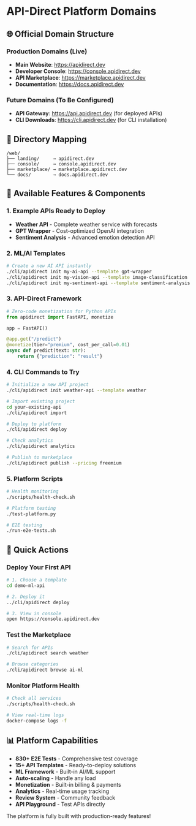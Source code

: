 # API-Direct Platform Domains

## 🌐 Official Domain Structure

### Production Domains (Live)
- **Main Website**: https://apidirect.dev
- **Developer Console**: https://console.apidirect.dev  
- **API Marketplace**: https://marketplace.apidirect.dev
- **Documentation**: https://docs.apidirect.dev

### Future Domains (To Be Configured)
- **API Gateway**: https://api.apidirect.dev (for deployed APIs)
- **CLI Downloads**: https://cli.apidirect.dev (for CLI installation)

## 📁 Directory Mapping

```
/web/
├── landing/     → apidirect.dev
├── console/     → console.apidirect.dev
├── marketplace/ → marketplace.apidirect.dev
└── docs/        → docs.apidirect.dev
```

## 🚀 Available Features & Components

### 1. **Example APIs Ready to Deploy**
- **Weather API** - Complete weather service with forecasts
- **GPT Wrapper** - Cost-optimized OpenAI integration
- **Sentiment Analysis** - Advanced emotion detection API

### 2. **ML/AI Templates**
```bash
# Create a new AI API instantly
./cli/apidirect init my-ai-api --template gpt-wrapper
./cli/apidirect init my-vision-api --template image-classification
./cli/apidirect init my-sentiment-api --template sentiment-analysis
```

### 3. **API-Direct Framework**
```python
# Zero-code monetization for Python APIs
from apidirect import FastAPI, monetize

app = FastAPI()

@app.get("/predict")
@monetize(tier="premium", cost_per_call=0.01)
async def predict(text: str):
    return {"prediction": "result"}
```

### 4. **CLI Commands to Try**
```bash
# Initialize a new API project
./cli/apidirect init weather-api --template weather

# Import existing project
cd your-existing-api
./cli/apidirect import

# Deploy to platform
./cli/apidirect deploy

# Check analytics
./cli/apidirect analytics

# Publish to marketplace
./cli/apidirect publish --pricing freemium
```

### 5. **Platform Scripts**
```bash
# Health monitoring
./scripts/health-check.sh

# Platform testing
./test-platform.py

# E2E testing
./run-e2e-tests.sh
```

## 🎯 Quick Actions

### Deploy Your First API
```bash
# 1. Choose a template
cd demo-ml-api

# 2. Deploy it
../cli/apidirect deploy

# 3. View in console
open https://console.apidirect.dev
```

### Test the Marketplace
```bash
# Search for APIs
./cli/apidirect search weather

# Browse categories
./cli/apidirect browse ai-ml
```

### Monitor Platform Health
```bash
# Check all services
./scripts/health-check.sh

# View real-time logs
docker-compose logs -f
```

## 📊 Platform Capabilities

- **830+ E2E Tests** - Comprehensive test coverage
- **15+ API Templates** - Ready-to-deploy solutions
- **ML Framework** - Built-in AI/ML support
- **Auto-scaling** - Handle any load
- **Monetization** - Built-in billing & payments
- **Analytics** - Real-time usage tracking
- **Review System** - Community feedback
- **API Playground** - Test APIs directly

The platform is fully built with production-ready features!
